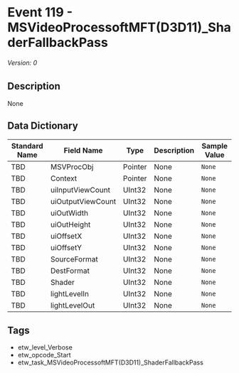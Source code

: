 # Event 119 - MSVideoProcessoftMFT(D3D11)_ShaderFallbackPass
###### Version: 0

## Description
None

## Data Dictionary
|Standard Name|Field Name|Type|Description|Sample Value|
|---|---|---|---|---|
|TBD|MSVProcObj|Pointer|None|`None`|
|TBD|Context|Pointer|None|`None`|
|TBD|uiInputViewCount|UInt32|None|`None`|
|TBD|uiOutputViewCount|UInt32|None|`None`|
|TBD|uiOutWidth|UInt32|None|`None`|
|TBD|uiOutHeight|UInt32|None|`None`|
|TBD|uiOffsetX|UInt32|None|`None`|
|TBD|uiOffsetY|UInt32|None|`None`|
|TBD|SourceFormat|UInt32|None|`None`|
|TBD|DestFormat|UInt32|None|`None`|
|TBD|Shader|UInt32|None|`None`|
|TBD|lightLevelIn|UInt32|None|`None`|
|TBD|lightLevelOut|UInt32|None|`None`|

## Tags
* etw_level_Verbose
* etw_opcode_Start
* etw_task_MSVideoProcessoftMFT(D3D11)_ShaderFallbackPass